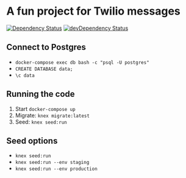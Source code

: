# A fun project for Twilio messages

[![Dependency Status](https://img.shields.io/david/adriancarriger/knex/master.svg?maxAge=60)](https://david-dm.org/adriancarriger/knex)
[![devDependency Status](https://img.shields.io/david/dev/adriancarriger/knex/master.svg?maxAge=60)](https://david-dm.org/adriancarriger/knex?type=dev)

## Connect to Postgres

* `docker-compose exec db bash -c "psql -U postgres"`
* `CREATE DATABASE data;`
* `\c data`

## Running the code

1. Start `docker-compose up`
1. Migrate: `knex migrate:latest`
1. Seed: `knex seed:run`

## Seed options

* `knex seed:run`
* `knex seed:run --env staging`
* `knex seed:run --env production`
